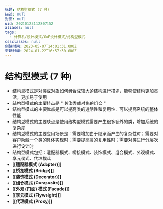 ```yaml
---
标题: 结构型模式 (7 种)
描述: null
封面: null
uid: 20240123112807452
aliases: null
tags:
  - 计算机/设计模式/GoF设计模式/结构型模式
cssclasses: null
创建时间: 2023-05-07T14:01:31.000Z
更新时间: 2024-01-22T16:57:30.000Z
---
```


# 结构型模式 (7 种)

- 结构型模式是对类或对象如何组合成较大的结构进行描述，能够使结构更加灵活，更加易于使用
- 结构型模式的主要特点是 " 关注类或对象的组合 "
- 结构型模式的主要优点是可以提高类的透明性和复用性，可以提高系统的整体性能
- 结构型模式的主要缺点是使用结构型模式需要产生很多额外的类，增加系统的复杂度
- 结构型模式的主要应用场景是：需要增加由于继承而产生的复杂性时；需要对客户隐藏一个类的具体实现时；需要提高类的复用性时；需要对类进行分层次进行设计时
- 结构型模式包括：适配器模式、桥接模式、装饰模式、组合模式、外观模式、享元模式、代理模式
- **[[适配器模式 (Adapter)]]**
- **[[桥接模式 (Bridge)]]**
- **[[装饰模式 (Decorator)]]**
- **[[组合模式 (Composite)]]**
- **[[外观 (门面) 模式 (Facade)]]**
- **[[享元模式 (Flyweight)]]**
- **[[代理模式 (Proxy)]]**
